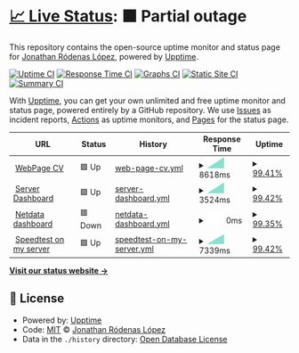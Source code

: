 # [📈 Live Status](https://baronhez.github.io/upptime): <!--live status--> **🟧 Partial outage**

This repository contains the open-source uptime monitor and status page for [Jonathan Ródenas López](https://jonthan.xyz/), powered by [Upptime](https://github.com/upptime/upptime).

[![Uptime CI](https://github.com/baronhez/upptime/workflows/Uptime%20CI/badge.svg)](https://github.com/baronhez/upptime/actions?query=workflow%3A%22Uptime+CI%22)
[![Response Time CI](https://github.com/baronhez/upptime/workflows/Response%20Time%20CI/badge.svg)](https://github.com/baronhez/upptime/actions?query=workflow%3A%22Response+Time+CI%22)
[![Graphs CI](https://github.com/baronhez/upptime/workflows/Graphs%20CI/badge.svg)](https://github.com/baronhez/upptime/actions?query=workflow%3A%22Graphs+CI%22)
[![Static Site CI](https://github.com/baronhez/upptime/workflows/Static%20Site%20CI/badge.svg)](https://github.com/baronhez/upptime/actions?query=workflow%3A%22Static+Site+CI%22)
[![Summary CI](https://github.com/baronhez/upptime/workflows/Summary%20CI/badge.svg)](https://github.com/baronhez/upptime/actions?query=workflow%3A%22Summary+CI%22)

With [Upptime](https://upptime.js.org), you can get your own unlimited and free uptime monitor and status page, powered entirely by a GitHub repository. We use [Issues](https://github.com/baronhez/upptime/issues) as incident reports, [Actions](https://github.com/baronhez/upptime/actions) as uptime monitors, and [Pages](https://baronhez.github.io/upptime) for the status page.

<!--start: status pages-->
<!-- This summary is generated by Upptime (https://github.com/upptime/upptime) -->
<!-- Do not edit this manually, your changes will be overwritten -->
<!-- prettier-ignore -->
| URL | Status | History | Response Time | Uptime |
| --- | ------ | ------- | ------------- | ------ |
| <img alt="" src="https://favicons.githubusercontent.com/jonthan.xyz" height="13"> [WebPage CV](https://jonthan.xyz) | 🟩 Up | [web-page-cv.yml](https://github.com/Baronhez/Uptimer/commits/HEAD/history/web-page-cv.yml) | <details><summary><img alt="Response time graph" src="./graphs/web-page-cv/response-time-week.png" height="20"> 8618ms</summary><br><a href="https://Baronhez.github.io/Uptimer/history/web-page-cv"><img alt="Response time 2923" src="https://img.shields.io/endpoint?url=https%3A%2F%2Fraw.githubusercontent.com%2FBaronhez%2FUptimer%2FHEAD%2Fapi%2Fweb-page-cv%2Fresponse-time.json"></a><br><a href="https://Baronhez.github.io/Uptimer/history/web-page-cv"><img alt="24-hour response time 8618" src="https://img.shields.io/endpoint?url=https%3A%2F%2Fraw.githubusercontent.com%2FBaronhez%2FUptimer%2FHEAD%2Fapi%2Fweb-page-cv%2Fresponse-time-day.json"></a><br><a href="https://Baronhez.github.io/Uptimer/history/web-page-cv"><img alt="7-day response time 8618" src="https://img.shields.io/endpoint?url=https%3A%2F%2Fraw.githubusercontent.com%2FBaronhez%2FUptimer%2FHEAD%2Fapi%2Fweb-page-cv%2Fresponse-time-week.json"></a><br><a href="https://Baronhez.github.io/Uptimer/history/web-page-cv"><img alt="30-day response time 2923" src="https://img.shields.io/endpoint?url=https%3A%2F%2Fraw.githubusercontent.com%2FBaronhez%2FUptimer%2FHEAD%2Fapi%2Fweb-page-cv%2Fresponse-time-month.json"></a><br><a href="https://Baronhez.github.io/Uptimer/history/web-page-cv"><img alt="1-year response time 2923" src="https://img.shields.io/endpoint?url=https%3A%2F%2Fraw.githubusercontent.com%2FBaronhez%2FUptimer%2FHEAD%2Fapi%2Fweb-page-cv%2Fresponse-time-year.json"></a></details> | <details><summary><a href="https://Baronhez.github.io/Uptimer/history/web-page-cv">99.41%</a></summary><a href="https://Baronhez.github.io/Uptimer/history/web-page-cv"><img alt="All-time uptime 99.85%" src="https://img.shields.io/endpoint?url=https%3A%2F%2Fraw.githubusercontent.com%2FBaronhez%2FUptimer%2FHEAD%2Fapi%2Fweb-page-cv%2Fuptime.json"></a><br><a href="https://Baronhez.github.io/Uptimer/history/web-page-cv"><img alt="24-hour uptime 95.90%" src="https://img.shields.io/endpoint?url=https%3A%2F%2Fraw.githubusercontent.com%2FBaronhez%2FUptimer%2FHEAD%2Fapi%2Fweb-page-cv%2Fuptime-day.json"></a><br><a href="https://Baronhez.github.io/Uptimer/history/web-page-cv"><img alt="7-day uptime 99.41%" src="https://img.shields.io/endpoint?url=https%3A%2F%2Fraw.githubusercontent.com%2FBaronhez%2FUptimer%2FHEAD%2Fapi%2Fweb-page-cv%2Fuptime-week.json"></a><br><a href="https://Baronhez.github.io/Uptimer/history/web-page-cv"><img alt="30-day uptime 99.85%" src="https://img.shields.io/endpoint?url=https%3A%2F%2Fraw.githubusercontent.com%2FBaronhez%2FUptimer%2FHEAD%2Fapi%2Fweb-page-cv%2Fuptime-month.json"></a><br><a href="https://Baronhez.github.io/Uptimer/history/web-page-cv"><img alt="1-year uptime 99.85%" src="https://img.shields.io/endpoint?url=https%3A%2F%2Fraw.githubusercontent.com%2FBaronhez%2FUptimer%2FHEAD%2Fapi%2Fweb-page-cv%2Fuptime-year.json"></a></details>
| <img alt="" src="https://favicons.githubusercontent.com/server.jonthan.xyz" height="13"> [Server Dashboard](https://server.jonthan.xyz) | 🟩 Up | [server-dashboard.yml](https://github.com/Baronhez/Uptimer/commits/HEAD/history/server-dashboard.yml) | <details><summary><img alt="Response time graph" src="./graphs/server-dashboard/response-time-week.png" height="20"> 3524ms</summary><br><a href="https://Baronhez.github.io/Uptimer/history/server-dashboard"><img alt="Response time 1409" src="https://img.shields.io/endpoint?url=https%3A%2F%2Fraw.githubusercontent.com%2FBaronhez%2FUptimer%2FHEAD%2Fapi%2Fserver-dashboard%2Fresponse-time.json"></a><br><a href="https://Baronhez.github.io/Uptimer/history/server-dashboard"><img alt="24-hour response time 3524" src="https://img.shields.io/endpoint?url=https%3A%2F%2Fraw.githubusercontent.com%2FBaronhez%2FUptimer%2FHEAD%2Fapi%2Fserver-dashboard%2Fresponse-time-day.json"></a><br><a href="https://Baronhez.github.io/Uptimer/history/server-dashboard"><img alt="7-day response time 3524" src="https://img.shields.io/endpoint?url=https%3A%2F%2Fraw.githubusercontent.com%2FBaronhez%2FUptimer%2FHEAD%2Fapi%2Fserver-dashboard%2Fresponse-time-week.json"></a><br><a href="https://Baronhez.github.io/Uptimer/history/server-dashboard"><img alt="30-day response time 1409" src="https://img.shields.io/endpoint?url=https%3A%2F%2Fraw.githubusercontent.com%2FBaronhez%2FUptimer%2FHEAD%2Fapi%2Fserver-dashboard%2Fresponse-time-month.json"></a><br><a href="https://Baronhez.github.io/Uptimer/history/server-dashboard"><img alt="1-year response time 1409" src="https://img.shields.io/endpoint?url=https%3A%2F%2Fraw.githubusercontent.com%2FBaronhez%2FUptimer%2FHEAD%2Fapi%2Fserver-dashboard%2Fresponse-time-year.json"></a></details> | <details><summary><a href="https://Baronhez.github.io/Uptimer/history/server-dashboard">99.42%</a></summary><a href="https://Baronhez.github.io/Uptimer/history/server-dashboard"><img alt="All-time uptime 99.85%" src="https://img.shields.io/endpoint?url=https%3A%2F%2Fraw.githubusercontent.com%2FBaronhez%2FUptimer%2FHEAD%2Fapi%2Fserver-dashboard%2Fuptime.json"></a><br><a href="https://Baronhez.github.io/Uptimer/history/server-dashboard"><img alt="24-hour uptime 95.93%" src="https://img.shields.io/endpoint?url=https%3A%2F%2Fraw.githubusercontent.com%2FBaronhez%2FUptimer%2FHEAD%2Fapi%2Fserver-dashboard%2Fuptime-day.json"></a><br><a href="https://Baronhez.github.io/Uptimer/history/server-dashboard"><img alt="7-day uptime 99.42%" src="https://img.shields.io/endpoint?url=https%3A%2F%2Fraw.githubusercontent.com%2FBaronhez%2FUptimer%2FHEAD%2Fapi%2Fserver-dashboard%2Fuptime-week.json"></a><br><a href="https://Baronhez.github.io/Uptimer/history/server-dashboard"><img alt="30-day uptime 99.85%" src="https://img.shields.io/endpoint?url=https%3A%2F%2Fraw.githubusercontent.com%2FBaronhez%2FUptimer%2FHEAD%2Fapi%2Fserver-dashboard%2Fuptime-month.json"></a><br><a href="https://Baronhez.github.io/Uptimer/history/server-dashboard"><img alt="1-year uptime 99.85%" src="https://img.shields.io/endpoint?url=https%3A%2F%2Fraw.githubusercontent.com%2FBaronhez%2FUptimer%2FHEAD%2Fapi%2Fserver-dashboard%2Fuptime-year.json"></a></details>
| <img alt="" src="https://favicons.githubusercontent.com/netdata.jonthan.xyz" height="13"> [Netdata dashboard](https://netdata.jonthan.xyz) | 🟥 Down | [netdata-dashboard.yml](https://github.com/Baronhez/Uptimer/commits/HEAD/history/netdata-dashboard.yml) | <details><summary><img alt="Response time graph" src="./graphs/netdata-dashboard/response-time-week.png" height="20"> 0ms</summary><br><a href="https://Baronhez.github.io/Uptimer/history/netdata-dashboard"><img alt="Response time 859" src="https://img.shields.io/endpoint?url=https%3A%2F%2Fraw.githubusercontent.com%2FBaronhez%2FUptimer%2FHEAD%2Fapi%2Fnetdata-dashboard%2Fresponse-time.json"></a><br><a href="https://Baronhez.github.io/Uptimer/history/netdata-dashboard"><img alt="24-hour response time 0" src="https://img.shields.io/endpoint?url=https%3A%2F%2Fraw.githubusercontent.com%2FBaronhez%2FUptimer%2FHEAD%2Fapi%2Fnetdata-dashboard%2Fresponse-time-day.json"></a><br><a href="https://Baronhez.github.io/Uptimer/history/netdata-dashboard"><img alt="7-day response time 0" src="https://img.shields.io/endpoint?url=https%3A%2F%2Fraw.githubusercontent.com%2FBaronhez%2FUptimer%2FHEAD%2Fapi%2Fnetdata-dashboard%2Fresponse-time-week.json"></a><br><a href="https://Baronhez.github.io/Uptimer/history/netdata-dashboard"><img alt="30-day response time 859" src="https://img.shields.io/endpoint?url=https%3A%2F%2Fraw.githubusercontent.com%2FBaronhez%2FUptimer%2FHEAD%2Fapi%2Fnetdata-dashboard%2Fresponse-time-month.json"></a><br><a href="https://Baronhez.github.io/Uptimer/history/netdata-dashboard"><img alt="1-year response time 859" src="https://img.shields.io/endpoint?url=https%3A%2F%2Fraw.githubusercontent.com%2FBaronhez%2FUptimer%2FHEAD%2Fapi%2Fnetdata-dashboard%2Fresponse-time-year.json"></a></details> | <details><summary><a href="https://Baronhez.github.io/Uptimer/history/netdata-dashboard">99.35%</a></summary><a href="https://Baronhez.github.io/Uptimer/history/netdata-dashboard"><img alt="All-time uptime 99.83%" src="https://img.shields.io/endpoint?url=https%3A%2F%2Fraw.githubusercontent.com%2FBaronhez%2FUptimer%2FHEAD%2Fapi%2Fnetdata-dashboard%2Fuptime.json"></a><br><a href="https://Baronhez.github.io/Uptimer/history/netdata-dashboard"><img alt="24-hour uptime 95.44%" src="https://img.shields.io/endpoint?url=https%3A%2F%2Fraw.githubusercontent.com%2FBaronhez%2FUptimer%2FHEAD%2Fapi%2Fnetdata-dashboard%2Fuptime-day.json"></a><br><a href="https://Baronhez.github.io/Uptimer/history/netdata-dashboard"><img alt="7-day uptime 99.35%" src="https://img.shields.io/endpoint?url=https%3A%2F%2Fraw.githubusercontent.com%2FBaronhez%2FUptimer%2FHEAD%2Fapi%2Fnetdata-dashboard%2Fuptime-week.json"></a><br><a href="https://Baronhez.github.io/Uptimer/history/netdata-dashboard"><img alt="30-day uptime 99.83%" src="https://img.shields.io/endpoint?url=https%3A%2F%2Fraw.githubusercontent.com%2FBaronhez%2FUptimer%2FHEAD%2Fapi%2Fnetdata-dashboard%2Fuptime-month.json"></a><br><a href="https://Baronhez.github.io/Uptimer/history/netdata-dashboard"><img alt="1-year uptime 99.83%" src="https://img.shields.io/endpoint?url=https%3A%2F%2Fraw.githubusercontent.com%2FBaronhez%2FUptimer%2FHEAD%2Fapi%2Fnetdata-dashboard%2Fuptime-year.json"></a></details>
| <img alt="" src="https://favicons.githubusercontent.com/speedtest.jonthan.xyz" height="13"> [Speedtest on my server](https://speedtest.jonthan.xyz) | 🟩 Up | [speedtest-on-my-server.yml](https://github.com/Baronhez/Uptimer/commits/HEAD/history/speedtest-on-my-server.yml) | <details><summary><img alt="Response time graph" src="./graphs/speedtest-on-my-server/response-time-week.png" height="20"> 7339ms</summary><br><a href="https://Baronhez.github.io/Uptimer/history/speedtest-on-my-server"><img alt="Response time 2611" src="https://img.shields.io/endpoint?url=https%3A%2F%2Fraw.githubusercontent.com%2FBaronhez%2FUptimer%2FHEAD%2Fapi%2Fspeedtest-on-my-server%2Fresponse-time.json"></a><br><a href="https://Baronhez.github.io/Uptimer/history/speedtest-on-my-server"><img alt="24-hour response time 7339" src="https://img.shields.io/endpoint?url=https%3A%2F%2Fraw.githubusercontent.com%2FBaronhez%2FUptimer%2FHEAD%2Fapi%2Fspeedtest-on-my-server%2Fresponse-time-day.json"></a><br><a href="https://Baronhez.github.io/Uptimer/history/speedtest-on-my-server"><img alt="7-day response time 7339" src="https://img.shields.io/endpoint?url=https%3A%2F%2Fraw.githubusercontent.com%2FBaronhez%2FUptimer%2FHEAD%2Fapi%2Fspeedtest-on-my-server%2Fresponse-time-week.json"></a><br><a href="https://Baronhez.github.io/Uptimer/history/speedtest-on-my-server"><img alt="30-day response time 2611" src="https://img.shields.io/endpoint?url=https%3A%2F%2Fraw.githubusercontent.com%2FBaronhez%2FUptimer%2FHEAD%2Fapi%2Fspeedtest-on-my-server%2Fresponse-time-month.json"></a><br><a href="https://Baronhez.github.io/Uptimer/history/speedtest-on-my-server"><img alt="1-year response time 2611" src="https://img.shields.io/endpoint?url=https%3A%2F%2Fraw.githubusercontent.com%2FBaronhez%2FUptimer%2FHEAD%2Fapi%2Fspeedtest-on-my-server%2Fresponse-time-year.json"></a></details> | <details><summary><a href="https://Baronhez.github.io/Uptimer/history/speedtest-on-my-server">99.42%</a></summary><a href="https://Baronhez.github.io/Uptimer/history/speedtest-on-my-server"><img alt="All-time uptime 99.85%" src="https://img.shields.io/endpoint?url=https%3A%2F%2Fraw.githubusercontent.com%2FBaronhez%2FUptimer%2FHEAD%2Fapi%2Fspeedtest-on-my-server%2Fuptime.json"></a><br><a href="https://Baronhez.github.io/Uptimer/history/speedtest-on-my-server"><img alt="24-hour uptime 95.97%" src="https://img.shields.io/endpoint?url=https%3A%2F%2Fraw.githubusercontent.com%2FBaronhez%2FUptimer%2FHEAD%2Fapi%2Fspeedtest-on-my-server%2Fuptime-day.json"></a><br><a href="https://Baronhez.github.io/Uptimer/history/speedtest-on-my-server"><img alt="7-day uptime 99.42%" src="https://img.shields.io/endpoint?url=https%3A%2F%2Fraw.githubusercontent.com%2FBaronhez%2FUptimer%2FHEAD%2Fapi%2Fspeedtest-on-my-server%2Fuptime-week.json"></a><br><a href="https://Baronhez.github.io/Uptimer/history/speedtest-on-my-server"><img alt="30-day uptime 99.85%" src="https://img.shields.io/endpoint?url=https%3A%2F%2Fraw.githubusercontent.com%2FBaronhez%2FUptimer%2FHEAD%2Fapi%2Fspeedtest-on-my-server%2Fuptime-month.json"></a><br><a href="https://Baronhez.github.io/Uptimer/history/speedtest-on-my-server"><img alt="1-year uptime 99.85%" src="https://img.shields.io/endpoint?url=https%3A%2F%2Fraw.githubusercontent.com%2FBaronhez%2FUptimer%2FHEAD%2Fapi%2Fspeedtest-on-my-server%2Fuptime-year.json"></a></details>

<!--end: status pages-->

[**Visit our status website →**](https://baronhez.github.io/Uptimer)

## 📄 License

- Powered by: [Upptime](https://github.com/upptime/upptime)
- Code: [MIT](./LICENSE) © [Jonathan Ródenas López](https://jonthan.xyz/)
- Data in the `./history` directory: [Open Database License](https://opendatacommons.org/licenses/odbl/1-0/)

